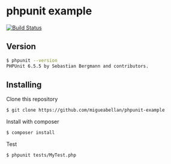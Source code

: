 # phpunit example

[![Build Status](https://travis-ci.org/migueabellan/phpunit-example.svg?branch=master)](https://travis-ci.org/migueabellan/phpunit-example)

## Version

```sh
$ phpunit --version
PHPUnit 6.5.5 by Sebastian Bergmann and contributors.
```



## Installing

Clone this repository

```sh
$ git clone https://github.com/migueabellan/phpunit-example
```

Install with composer

```sh
$ composer install
```

Test

```sh
$ phpunit tests/MyTest.php
```